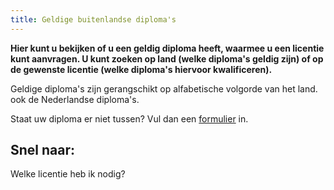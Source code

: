 ```yaml
---
title: Geldige buitenlandse diploma's
---
```


**Hier kunt u bekijken of u een geldig diploma heeft, waarmee u een licentie kunt aanvragen. U kunt zoeken op land (welke diploma's geldig zijn) of op de gewenste licentie (welke diploma's hiervoor kwalificeren).**

Geldige diploma's zijn gerangschikt op alfabetische volgorde van het land. ook de Nederlandse diploma's.

Staat uw diploma er niet tussen? Vul dan een [formulier](/wat-wij-doen/formulieren) in.

<ModuleLoader skeleton="NN--- -- =========N-----  =========N==NN--- ---     -----N====N-----------------N-----------------N-----------------N"
url="https://erkenningen-module-certificates-info.netlify.app"></ModuleLoader>

## Snel naar:

<LinkButtonContainer>
<LinkButton to="/licenties/welke-licentie-heb-ik-nodig">Welke licentie heb ik nodig?</LinkButton>
</LinkButtonContainer>

